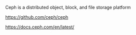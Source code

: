 Ceph is a distributed object, block, and file storage platform

https://github.com/ceph/ceph

https://docs.ceph.com/en/latest/


